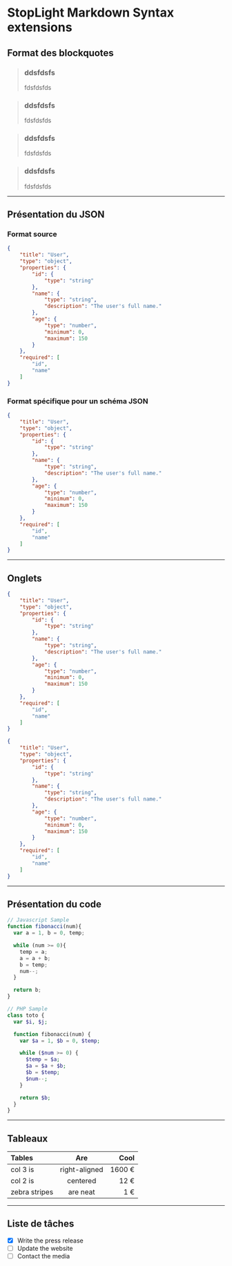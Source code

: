 # StopLight Markdown Syntax extensions

## Format des blockquotes

<!-- theme: info -->

> ### ddsfdsfs
>
> fdsfdsfds

<!-- theme: success -->

> ### ddsfdsfs
>
> fdsfdsfds

<!-- theme: warning -->

> ### ddsfdsfs
>
> fdsfdsfds

<!-- theme: danger -->

> ### ddsfdsfs
>
> fdsfdsfds

---

## Présentation du JSON

### Format source

```json
{
    "title": "User",
    "type": "object",
    "properties": {
        "id": {
            "type": "string"
        },
        "name": {
            "type": "string",
            "description": "The user's full name."
        },
        "age": {
            "type": "number",
            "minimum": 0,
            "maximum": 150
        }
    },
    "required": [
        "id",
        "name"
    ]
}
```

### Format spécifique pour un schéma JSON

```json json_schema
{
    "title": "User",
    "type": "object",
    "properties": {
        "id": {
            "type": "string"
        },
        "name": {
            "type": "string",
            "description": "The user's full name."
        },
        "age": {
            "type": "number",
            "minimum": 0,
            "maximum": 150
        }
    },
    "required": [
        "id",
        "name"
    ]
}
```

---

## Onglets

<!--
type: tab
title: Format source
-->

```json
{
    "title": "User",
    "type": "object",
    "properties": {
        "id": {
            "type": "string"
        },
        "name": {
            "type": "string",
            "description": "The user's full name."
        },
        "age": {
            "type": "number",
            "minimum": 0,
            "maximum": 150
        }
    },
    "required": [
        "id",
        "name"
    ]
}
```

<!--
type: tab
title: Format JSON schema
-->

```json json_schema
{
    "title": "User",
    "type": "object",
    "properties": {
        "id": {
            "type": "string"
        },
        "name": {
            "type": "string",
            "description": "The user's full name."
        },
        "age": {
            "type": "number",
            "minimum": 0,
            "maximum": 150
        }
    },
    "required": [
        "id",
        "name"
    ]
}
```

<!-- type: tab-end -->

---

## Présentation du code

<!--
title: "My code snippet"
lineNumbers: true
-->

```javascript
// Javascript Sample
function fibonacci(num){
  var a = 1, b = 0, temp;

  while (num >= 0){
    temp = a;
    a = a + b;
    b = temp;
    num--;
  }

  return b;
}
```

<!--
title: "My PHP code snippet"
lineNumbers: true
-->

```php
// PHP Sample
class toto {
  var $i, $j;

  function fibonacci(num) {
    var $a = 1, $b = 0, $temp;

    while ($num >= 0) {
      $temp = $a;
      $a = $a + $b;
      $b = $temp;
      $num--;
    }

    return $b;
  }
}
```

---

## Tableaux

<!-- title: My Table Title -->

| Tables        |      Are      |   Cool |
| :------------ | :-----------: | -----: |
| col 3 is      | right-aligned | 1600 € |
| col 2 is      |    centered   |   12 € |
| zebra stripes |    are neat   |    1 € |

---

## Liste de tâches

- [x] Write the press release
- [ ] Update the website
- [ ] Contact the media
